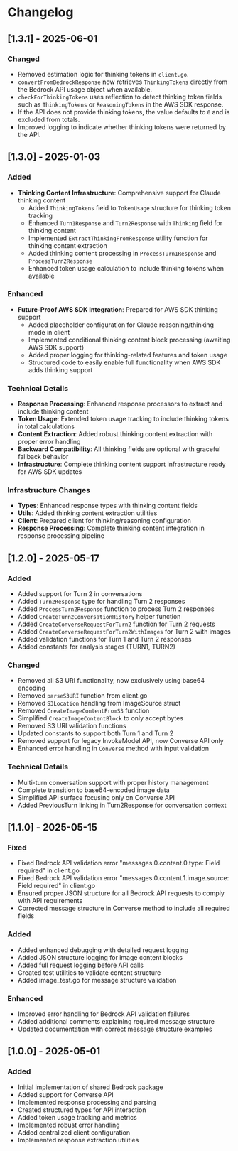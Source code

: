 # Changelog

## [1.3.1] - 2025-06-01

### Changed
- Removed estimation logic for thinking tokens in `client.go`.
- `convertFromBedrockResponse` now retrieves `ThinkingTokens` directly from the
  Bedrock API usage object when available.
- `checkForThinkingTokens` uses reflection to detect thinking token fields such
  as `ThinkingTokens` or `ReasoningTokens` in the AWS SDK response.
- If the API does not provide thinking tokens, the value defaults to `0` and is
  excluded from totals.
- Improved logging to indicate whether thinking tokens were returned by the API.

## [1.3.0] - 2025-01-03

### Added
- **Thinking Content Infrastructure**: Comprehensive support for Claude thinking content
  - Added `ThinkingTokens` field to `TokenUsage` structure for thinking token tracking
  - Enhanced `Turn1Response` and `Turn2Response` with `Thinking` field for thinking content
  - Implemented `ExtractThinkingFromResponse` utility function for thinking content extraction
  - Added thinking content processing in `ProcessTurn1Response` and `ProcessTurn2Response`
  - Enhanced token usage calculation to include thinking tokens when available

### Enhanced
- **Future-Proof AWS SDK Integration**: Prepared for AWS SDK thinking support
  - Added placeholder configuration for Claude reasoning/thinking mode in client
  - Implemented conditional thinking content block processing (awaiting AWS SDK support)
  - Added proper logging for thinking-related features and token usage
  - Structured code to easily enable full functionality when AWS SDK adds thinking support

### Technical Details
- **Response Processing**: Enhanced response processors to extract and include thinking content
- **Token Usage**: Extended token usage tracking to include thinking tokens in total calculations
- **Content Extraction**: Added robust thinking content extraction with proper error handling
- **Backward Compatibility**: All thinking fields are optional with graceful fallback behavior
- **Infrastructure**: Complete thinking content support infrastructure ready for AWS SDK updates

### Infrastructure Changes
- **Types**: Enhanced response types with thinking content fields
- **Utils**: Added thinking content extraction utilities
- **Client**: Prepared client for thinking/reasoning configuration
- **Response Processing**: Complete thinking content integration in response processing pipeline

## [1.2.0] - 2025-05-17

### Added
- Added support for Turn 2 in conversations
- Added `Turn2Response` type for handling Turn 2 responses
- Added `ProcessTurn2Response` function to process Turn 2 responses
- Added `CreateTurn2ConversationHistory` helper function
- Added `CreateConverseRequestForTurn2` function for Turn 2 requests
- Added `CreateConverseRequestForTurn2WithImages` for Turn 2 with images
- Added validation functions for Turn 1 and Turn 2 responses
- Added constants for analysis stages (TURN1, TURN2)

### Changed
- Removed all S3 URI functionality, now exclusively using base64 encoding
- Removed `parseS3URI` function from client.go
- Removed `S3Location` handling from ImageSource struct
- Removed `CreateImageContentFromS3` function
- Simplified `CreateImageContentBlock` to only accept bytes
- Removed S3 URI validation functions
- Updated constants to support both Turn 1 and Turn 2
- Removed support for legacy InvokeModel API, now Converse API only
- Enhanced error handling in `Converse` method with input validation

### Technical Details
- Multi-turn conversation support with proper history management
- Complete transition to base64-encoded image data
- Simplified API surface focusing only on Converse API
- Added PreviousTurn linking in Turn2Response for conversation context

## [1.1.0] - 2025-05-15

### Fixed
- Fixed Bedrock API validation error "messages.0.content.0.type: Field required" in client.go
- Fixed Bedrock API validation error "messages.0.content.1.image.source: Field required" in client.go
- Ensured proper JSON structure for all Bedrock API requests to comply with API requirements
- Corrected message structure in Converse method to include all required fields

### Added
- Added enhanced debugging with detailed request logging
- Added JSON structure logging for image content blocks
- Added full request logging before API calls
- Created test utilities to validate content structure
- Added image_test.go for message structure validation

### Enhanced
- Improved error handling for Bedrock API validation failures
- Added additional comments explaining required message structure
- Updated documentation with correct message structure examples

## [1.0.0] - 2025-05-01

### Added
- Initial implementation of shared Bedrock package
- Added support for Converse API
- Implemented response processing and parsing
- Created structured types for API interaction
- Added token usage tracking and metrics
- Implemented robust error handling
- Added centralized client configuration
- Implemented response extraction utilities